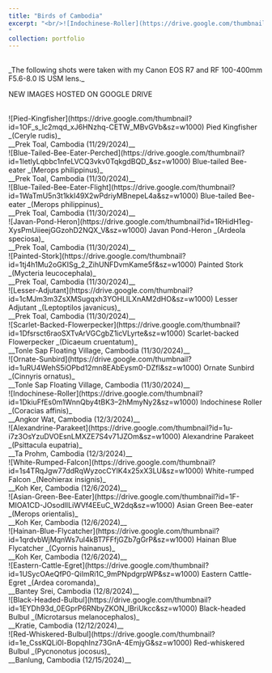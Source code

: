 ```yaml
---
title: "Birds of Cambodia"
excerpt: "<br/>![Indochinese-Roller](https://drive.google.com/thumbnail?id=1DkiuFfEs0m1WnnQby4tBK3–2hMmyNy2&sz=w1000)
"
collection: portfolio
---
```


<br/>
_The following shots were taken with my Canon EOS R7 and RF 100-400mm F5.6-8.0 IS USM lens._

NEW IMAGES HOSTED ON GOOGLE DRIVE

<br/>
![Pied-Kingfisher](https://drive.google.com/thumbnail?id=1OF_s_Ic2mqd_xJ6HNzhq-CETW_MBvGVb&sz=w1000)
Pied Kingfisher _(Ceryle rudis)_ <br/> __Prek Toal, Cambodia (11/29/2024)__

<br/>
![Blue-Tailed-Bee-Eater-Perched](https://drive.google.com/thumbnail?id=1IetlyLqbbc1nfeLVCQ3vkv0TqkgdBQD_&sz=w1000)
Blue-tailed Bee-eater _(Merops philippinus)_ <br/> __Prek Toal, Cambodia (11/30/2024)__

<br/>
![Blue-Tailed-Bee-Eater-Flight](https://drive.google.com/thumbnail?id=1WaTmU5n3t1kkI49X2wPdriyMBnepeL4a&sz=w1000)
Blue-tailed Bee-eater _(Merops philippinus)_ <br/> __Prek Toal, Cambodia (11/30/2024)__

<br/>
![Javan-Pond-Heron](https://drive.google.com/thumbnail?id=1RHidH1eg-XysPmUiieejGGzohD2NQX_V&sz=w1000)
Javan Pond-Heron _(Ardeola speciosa)_ <br/> __Prek Toal, Cambodia (11/30/2024)__

<br/>
![Painted-Stork](https://drive.google.com/thumbnail?id=1tj4h1Mu2oGKISg_2_ZihUNFDvmKame5f&sz=w1000)
Painted Stork _(Mycteria leucocephala)_ <br/> __Prek Toal, Cambodia (11/30/2024)__

<br/>
![Lesser-Adjutant](https://drive.google.com/thumbnail?id=1cMJm3m3ZsXMSugqxh3YOHLlLXnAM2dHO&sz=w1000)
Lesser Adjutant _(Leptoptilos javanicus)_ <br/> __Prek Toal, Cambodia (11/30/2024)__

<br/>
![Scarlet-Backed-Flowerpecker](https://drive.google.com/thumbnail?id=1Dfsrsct6raoSXTvArVGCgbZ1icVLyrte&sz=w1000)
Scarlet-backed Flowerpecker _(Dicaeum cruentatum)_ <br/> __Tonle Sap Floating Village, Cambodia (11/30/2024)__

<br/>
![Ornate-Sunbird](https://drive.google.com/thumbnail?id=1uRU4WehS5iOPbd12mn8EAbEysm0-DZfl&sz=w1000)
Ornate Sunbird _(Cinnyris ornatus)_ <br/> __Tonle Sap Floating Village, Cambodia (11/30/2024)__

<br/>
![Indochinese-Roller](https://drive.google.com/thumbnail?id=1DkiuFfEs0m1WnnQby4tBK3–2hMmyNy2&sz=w1000)
Indochinese Roller _(Coracias affinis)_ <br/> __Angkor Wat, Cambodia (12/3/2024)__

<br/>
![Alexandrine-Parakeet](https://drive.google.com/thumbnail?id=1u-i7z3OsYzuDVOEsnLMXZE7S4v71JZOm&sz=w1000)
Alexandrine Parakeet _(Psittacula eupatria)_ <br/> __Ta Prohm, Cambodia (12/3/2024)__

<br/>
![White-Rumped-Falcon](https://drive.google.com/thumbnail?id=1s4TRqJgw77ddRqWyzocCYlK4x25xX3LU&sz=w1000)
White-rumped Falcon _(Neohierax insignis)_ <br/> __Koh Ker, Cambodia (12/6/2024)__

<br/>
![Asian-Green-Bee-Eater](https://drive.google.com/thumbnail?id=1F-MIOA1CD-JOsodlILiWVf4EEuC_W2dq&sz=w1000)
Asian Green Bee-eater _(Merops orientalis)_ <br/> __Koh Ker, Cambodia (12/6/2024)__

<br/>
![Hainan-Blue-Flycatcher](https://drive.google.com/thumbnail?id=1qrdvbWjMqnWs7ul4kBT7FFfjGZb7gGrP&sz=w1000)
Hainan Blue Flycatcher _(Cyornis hainanus)_ <br/> __Koh Ker, Cambodia (12/6/2024)__

<br/>
![Eastern-Cattle-Egret](https://drive.google.com/thumbnail?id=1USycOAeQfP0-QiImRi1C_9mPNpdgrpWP&sz=w1000)
Eastern Cattle-Egret _(Ardea coromanda)_ <br/> __Bantey Srei, Cambodia (12/8/2024)__

<br/>
![Black-Headed-Bulbul](https://drive.google.com/thumbnail?id=1EYDh93d_0EGprP6RNbyZKON_lBriUkcc&sz=w1000)
Black-headed Bulbul _(Microtarsus melanocephalos)_ <br/> __Kratie, Cambodia (12/12/2024)__

<br/>
![Red-Whiskered-Bulbul](https://drive.google.com/thumbnail?id=1e_CssKQLi0l-BopqhInz73GnA-4EmjyG&sz=w1000)
Red-whiskered Bulbul _(Pycnonotus jocosus)_ <br/> __Banlung, Cambodia (12/15/2024)__

